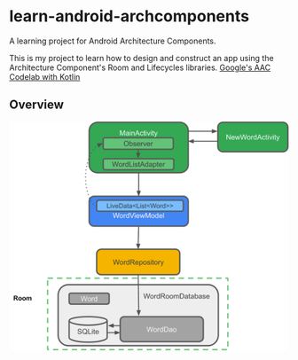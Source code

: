 # learn-android-archcomponents
A learning project for Android Architecture Components.

This is my project to learn how to design and construct an app using the Architecture Component's Room and Lifecycles libraries.
[Google's AAC Codelab with Kotlin](https://codelabs.developers.google.com/codelabs/android-room-with-a-view-kotlin/#0 "Google's AAC Codelab")

## Overview
![alt text](https://github.com/vague369/learn-android-archcomponents/blob/master/Android-Arch-Comp.png "Architecture Overview")

